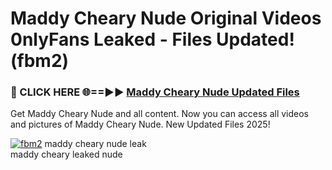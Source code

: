 # Maddy Cheary Nude Original Videos 0nlyFans Leaked - Files Updated! (fbm2)

<h3>🔴 CLICK HERE 🌐==►► <a href="https://tinyurl.com/5h6xmrr3" rel="nofollow">Maddy Cheary Nude Updated Files</a></h3>

Get Maddy Cheary Nude and all content. Now you can access all videos and pictures of Maddy Cheary Nude. New Updated Files 2025!

[![fbm2](https://i.imgur.com/KVD873Z.gif)](https://tinyurl.com/5h6xmrr3)
maddy cheary nude leak<br>
maddy cheary leaked nude